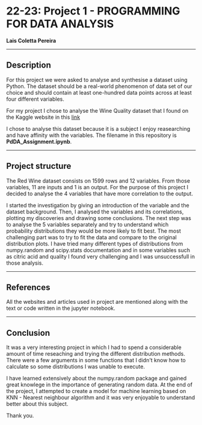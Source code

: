 # 22-23: Project 1 - PROGRAMMING FOR DATA ANALYSIS

<b>Lais Coletta Pereira</b>
***

## Description

For this project we were asked to analyse and synthesise a dataset using Python. The dataset should be a real-world phenomenon of data set of our choice and should contain at least one-hundred data points across at least four different variables. 

For my project I chose to analyse the Wine Quality dataset that I found on the Kaggle website in this [link](https://www.kaggle.com/datasets/uciml/red-wine-quality-cortez-et-al-2009)

I chose to analyse this dataset because it is a subject I enjoy reasearching and have affinity with the variables. The filename in this repository is <b>PdDA_Assignment.ipynb</b>.

***

## Project structure

The Red Wine dataset consists on 1599 rows and 12 variables. From those variables, 11 are inputs and 1 is an output. For the purpose of this project I decided to analyse the 4 variables that have more correlation to the output.

I started the investigation by giving an introduction of the variable and the dataset background. Then, I analysed the variables and its correlations, plotting my discoveries and drawing some conclusions. The next step was to analyse the 5 variables separately and try to understand which probability distributions they would be more likely to fit best. The most challenging part was to try to fit the data and compare to the original distribution plots. I have tried many different types of distributions from numpy.random and scipy.stats documentation and in some variables such as citric acid and quality I found very challenging and I was unsuccessfull in those analysis. 

***

## References
All the websites and articles used in project are mentioned along with the text or code written in the jupyter notebook.

***

## Conclusion

It was a very interesting project in which I had to spend a considerable amount of time reseaching and trying the different distribution methods. There were a few arguments in some functions that I didn't know how to calculate so some distributions I was unable to execute. 

I have learned extensively about the numpy.random package and gained great knowlege in the importance of generating random data. At the end of the project, I attempted to create a model for machine learning based on KNN - Nearest neighbour algorithm and it was very enjoyable to understand better about this subject. 

Thank you.